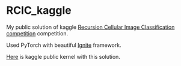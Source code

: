 # RCIC_kaggle
My public solution of kaggle [Recursion Cellular Image Classification competition](https://www.kaggle.com/c/recursion-cellular-image-classification) competition.

Used PyTorch with beautiful [Ignite](https://pytorch.org/ignite) framework.

[Here](https://www.kaggle.com/yhn112/resnet18-baseline-pytorch-ignite) is kaggle public kernel with this solution.
